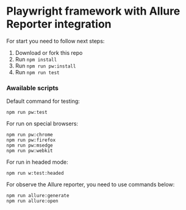 # Playwright framework with Allure Reporter integration

For start you need to follow next steps:

1. Download or fork this repo
2. Run `npm install`
3. Run `npm run pw:install`
4. Run `npm run test`

### Awailable scripts

Default command for testing:

    npm run pw:test

For run on special browsers:

    npm run pw:chrome
    npm run pw:firefox
    npm run pw:msedge
    npm run pw:webkit

For run in headed mode:

    npm run w:test:headed

For observe the Allure reporter, you need to use commands below:

    npm run allure:generate
    npm run allure:open